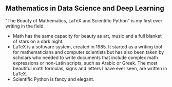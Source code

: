 ## Mathematics in Data Science and Deep Learning

"The Beauty of Mathematics, LaTeX and Scientific Python" is my first ever writing in the field.
- Math has the same capacity for beauty as art, music and a full blanket of stars on a dark night.
- LaTeX is a software system, created in 1985. It started as a writing tool for mathematicians and computer scientists but has also been taken by scholars who needed to write documents that include complex math expressions or non-Latin scripts, such as Arabic or Greek. The most beautiful math formulas, signs and letters I have ever seen, are written in LaTeX.
- Scientific Python is fancy and elegant.
